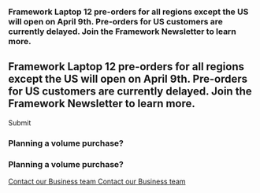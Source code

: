 ### Framework Laptop 12 pre-orders for all regions except the US will open on April 9th. Pre-orders for US customers are currently delayed. Join the Framework Newsletter to learn more. ###

Framework Laptop 12 pre-orders for all regions except the US will open on April 9th. Pre-orders for US customers are currently delayed. Join the Framework Newsletter to learn more.
----------

 Submit

### Planning a volume purchase? ###

### Planning a volume purchase? ###

[Contact our Business team Contact our Business team](https://share.hsforms.com/1GjuuZvpJRJKsAzc2XdPLYQe5dti)
